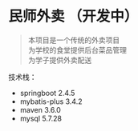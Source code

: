 # 民师外卖  （开发中）
> 本项目是一个传统的外卖项目<br/>
> 为学校的食堂提供后台菜品管理<br/>
> 为学子提供外卖配送<br/>

技术栈：
- springboot  2.4.5
- mybatis-plus 3.4.2
- maven  3.6.0
- mysql 5.7.28
